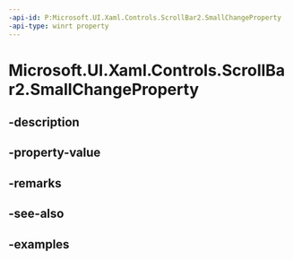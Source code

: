 ```yaml
---
-api-id: P:Microsoft.UI.Xaml.Controls.ScrollBar2.SmallChangeProperty
-api-type: winrt property
---
```


<!-- Property syntax.
public DependencyProperty SmallChangeProperty { get; }
-->

# Microsoft.UI.Xaml.Controls.ScrollBar2.SmallChangeProperty

## -description

## -property-value

## -remarks

## -see-also

## -examples

